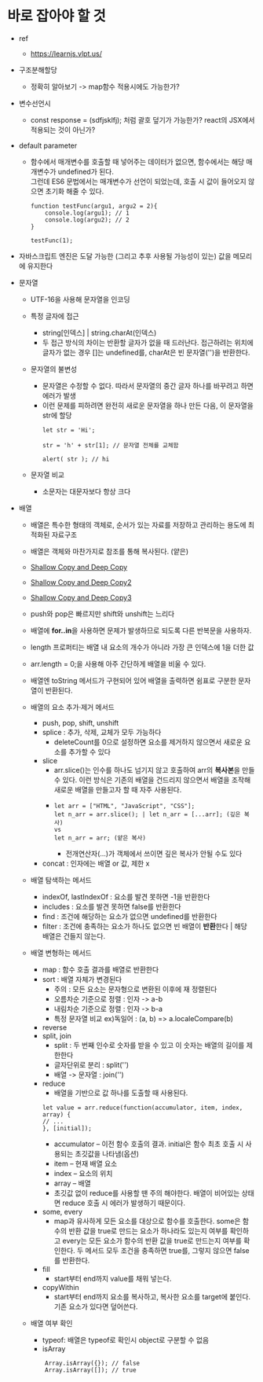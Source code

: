 # 바로 잡아야 할 것
- ref
    - https://learnjs.vlpt.us/

- 구조분해할당
    - 정확히 알아보기 -> map함수 적용시에도 가능한가?

- 변수선언시
    - const response = (sdfjsklfj); 처럼 괄호 덮기가 가능한가? react의 JSX에서 적용되는 것이 아닌가?

- default parameter
    - 함수에서 매개변수를 호출할 때 넣어주는 데이터가 없으면, 함수에서는 해당 매개변수가 undefined가 된다.   
    그런데 ES6 문법에서는 매개변수가 선언이 되었는데, 호출 시 값이 들어오지 않으면 초기화 해줄 수 있다.

        ```
        function testFunc(argu1, argu2 = 2){
            console.log(argu1); // 1
            console.log(argu2); // 2
        }

        testFunc(1);
        ```
- 자바스크립트 엔진은 도달 가능한 (그리고 추후 사용될 가능성이 있는) 값을 메모리에 유지한다
- 문자열        
    -  UTF-16을 사용해 문자열을 인코딩

    - 특정 글자에 접근
        - string[인덱스] | string.charAt(인덱스)
        - 두 접근 방식의 차이는 반환할 글자가 없을 때 드러난다. 접근하려는 위치에 글자가 없는 경우 []는 undefined를, charAt은 빈 문자열('')을 반환한다.
    - 문자열의 불변성
        - 문자열은 수정할 수 없다. 따라서 문자열의 중간 글자 하나를 바꾸려고 하면 에러가 발생
        - 이런 문제를 피하려면 완전히 새로운 문자열을 하나 만든 다음, 이 문자열을 str에 할당
            ```
            let str = 'Hi';

            str = 'h' + str[1]; // 문자열 전체를 교체함

            alert( str ); // hi
            ```
    - 문자열 비교
        - 소문자는 대문자보다 항상 크다
- 배열
    - 배열은 특수한 형태의 객체로, 순서가 있는 자료를 저장하고 관리하는 용도에 최적화된 자료구조
    - 배열은 객체와 마찬가지로 참조를 통해 복사된다. (얕은)
    - [Shallow Copy and Deep Copy](https://velog.io/@th0566/Javascript-%EC%96%95%EC%9D%80-%EB%B3%B5%EC%82%AC-%EA%B9%8A%EC%9D%80-%EB%B3%B5%EC%82%AC)
    - [Shallow Copy and Deep Copy2](https://velog.io/@recordboy/JavaScript-%EC%96%95%EC%9D%80-%EB%B3%B5%EC%82%ACShallow-Copy%EC%99%80-%EA%B9%8A%EC%9D%80-%EB%B3%B5%EC%82%ACDeep-Copy)
    - [Shallow Copy and Deep Copy3](https://helloinyong.tistory.com/267)

    - push와 pop은 빠르지만 shift와 unshift는 느리다
    - 배열에 **for..in**을 사용하면 문제가 발생하므로 되도록 다른 반복문을 사용하자.
    - length 프로퍼티는 배열 내 요소의 개수가 아니라 가장 큰 인덱스에 1을 더한 값
    - arr.length = 0;을 사용해 아주 간단하게 배열을 비울 수 있다.
    - 배열엔 toString 메서드가 구현되어 있어 배열을 출력하면 쉼표로 구분한 문자열이 반환된다.
    
    - 배열의 요소 추가·제거 메서드
        - push, pop, shift, unshift
        - splice : 추가, 삭제, 교체가 모두 가능하다
            - deleteCount를 0으로 설정하면 요소를 제거하지 않으면서 새로운 요소를 추가할 수 있다
        - slice
            - arr.slice()는 인수를 하나도 넘기지 않고 호출하여 arr의 **복사본**을 만들 수 있다. 이런 방식은 기존의 배열을 건드리지 않으면서 배열을 조작해 새로운 배열을 만들고자 할 때 자주 사용된다.
            -   ```
                let arr = ["HTML", "JavaScript", "CSS"];
                let n_arr = arr.slice(); | let n_arr = [...arr]; (깊은 복사)               
                vs
                let n_arr = arr; (얕은 복사)
                ```
                - 전개연산자(...)가 객체에서 쓰이면 깊은 복사가 안될 수도 있다
        - concat : 인자에는 배열 or 값, 제한 x
    - 배열 탐색하는 메서드
        - indexOf, lastIndexOf : 요소를 발견 못하면 -1을 반환한다
        - includes : 요소를 발견 못하면 false를 반환한다
        - find : 조건에 해당하는 요소가 없으면 undefined를 반환한다
        - filter : 조건에 충족하는 요소가 하나도 없으면 빈 배열이 **반환**한다 | 해당 배열은 건들지 않는다.
    - 배열 변형하는 메서드
        - map : 함수 호출 결과를 배열로 반환한다
        - sort : 배열 자체가 변경된다
            - 주의 : 모든 요소는 문자형으로 변환된 이후에 재 정렬된다
            - 오름차순 기준으로 정렬 : 인자 -> a-b
            - 내림차순 기준으로 정렬 : 인자 -> b-a
            - 특정 문자열 비교 ex)독일어 : (a, b) => a.localeCompare(b)
        - reverse
        - split, join
            - split : 두 번째 인수로 숫자를 받을 수 있고 이 숫자는 배열의 길이를 제한한다
            - 글자단위로 분리 : split('')
            - 배열 -> 문자열 : join('')
        - reduce
            - 배열을 기반으로 값 하나를 도출할 때 사용된다.
            ```
            let value = arr.reduce(function(accumulator, item, index, array) {
            // ...
            }, [initial]);
            ```
            - accumulator – 이전 함수 호출의 결과. initial은 함수 최초 호출 시 사용되는 초깃값을 나타냄(옵션)
            - item – 현재 배열 요소
            - index – 요소의 위치
            - array – 배열
            - 초깃값 없이 reduce를 사용할 땐 주의 해야한다. 배열이 비어있는 상태면 reduce 호출 시 에러가 발생하기 때문이다.
        - some, every
            - map과 유사하게 모든 요소를 대상으로 함수를 호출한다. some은 함수의 반환 값을 true로 만드는 요소가 하나라도 있는지 여부를 확인하고 every는 모든 요소가 함수의 반환 값을 true로 만드는지 여부를 확인한다. 두 메서드 모두 조건을 충족하면 true를, 그렇지 않으면 false를 반환한다.
        - fill
            - start부터 end까지 value를 채워 넣는다.
        - copyWithin
            - start부터 end까지 요소를 복사하고, 복사한 요소를 target에 붙인다. 기존 요소가 있다면 덮어쓴다.
    - 배열 여부 확인
        - typeof: 배열은 typeof로 확인시 object로 구분할 수 없음
        - isArray
        ```
            Array.isArray({}); // false
            Array.isArray([]); // true
        ```
